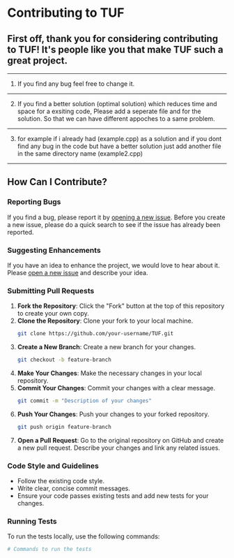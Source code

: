 # Contributing to TUF

First off, thank you for considering contributing to TUF! It's people like you that make TUF such a great project.
-------------------------------------------------------------------------------------------------------------------------------------------------------------------------
-------------------------------------------------------------------------------------------------------------------------------------------------------------------------
1) If you find any bug feel free to change it.
-------------------------------------------------------------------------------------------------------------------------------------------------------------------------
2) If you find a better solution (optimal solution) which reduces time and space for a exsiting code, Please add a seperate file and for the solution. So that we can have different appoches to a same problem.
------------------------------------------------------------------------------------------------------------------------------------------------------------------------- 
3) for example if i already had (example.cpp) as a solution and if you dont find any bug in the code but have a better solution just add another file in the same directory name (example2.cpp)
--------------------------------------------------------------------------------------------------------------------------------------------------------------------------
## How Can I Contribute?

### Reporting Bugs

If you find a bug, please report it by [opening a new issue](https://github.com/user23052036/TUF/issues). Before you create a new issue, please do a quick search to see if the issue has already been reported.

### Suggesting Enhancements

If you have an idea to enhance the project, we would love to hear about it. Please [open a new issue](https://github.com/user23052036/TUF/issues) and describe your idea.

### Submitting Pull Requests

1. **Fork the Repository**: Click the "Fork" button at the top of this repository to create your own copy.
2. **Clone the Repository**: Clone your fork to your local machine.
    ```sh
    git clone https://github.com/your-username/TUF.git
    ```
3. **Create a New Branch**: Create a new branch for your changes.
    ```sh
    git checkout -b feature-branch
    ```
4. **Make Your Changes**: Make the necessary changes in your local repository.
5. **Commit Your Changes**: Commit your changes with a clear message.
    ```sh
    git commit -m "Description of your changes"
    ```
6. **Push Your Changes**: Push your changes to your forked repository.
    ```sh
    git push origin feature-branch
    ```
7. **Open a Pull Request**: Go to the original repository on GitHub and create a new pull request. Describe your changes and link any related issues.

### Code Style and Guidelines

- Follow the existing code style.
- Write clear, concise commit messages.
- Ensure your code passes existing tests and add new tests for your changes.

### Running Tests

To run the tests locally, use the following commands:
```sh
# Commands to run the tests
